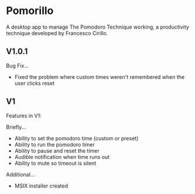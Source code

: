 # Pomorillo
A desktop app to manage The Pomodoro Technique working, a productivity technique developed by Francesco Cirillo.

## V1.0.1

Bug Fix...
- Fixed the problem where custom times weren't remembered when the user clicks reset

## V1
Features in V1:

Briefly...
- Ability to set the pomodoro time (custom or preset)
- Ability to run the pomodoro timer
- Ability to pause and reset the timer
- Audible notification when time runs out
- Ability to mute so timeout is silent

Additional...
- MSIX installer created
